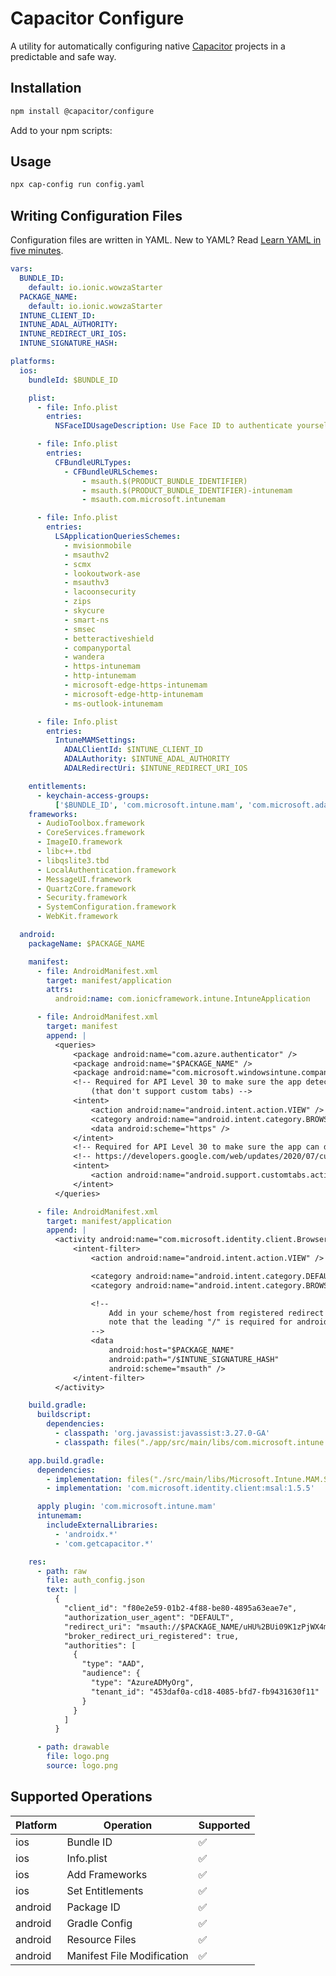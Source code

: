 # Capacitor Configure

A utility for automatically configuring native [Capacitor](https://capacitorjs.com/) projects in a predictable and safe way.

## Installation

```bash
npm install @capacitor/configure
```

Add to your npm scripts:

## Usage

```bash
npx cap-config run config.yaml
```

## Writing Configuration Files

Configuration files are written in YAML. New to YAML? Read [Learn YAML in five minutes](https://www.codeproject.com/Articles/1214409/Learn-YAML-in-five-minutes).

```yaml
vars:
  BUNDLE_ID:
    default: io.ionic.wowzaStarter
  PACKAGE_NAME:
    default: io.ionic.wowzaStarter
  INTUNE_CLIENT_ID:
  INTUNE_ADAL_AUTHORITY:
  INTUNE_REDIRECT_URI_IOS:
  INTUNE_SIGNATURE_HASH:

platforms:
  ios:
    bundleId: $BUNDLE_ID

    plist:
      - file: Info.plist
        entries:
          NSFaceIDUsageDescription: Use Face ID to authenticate yourself and login

      - file: Info.plist
        entries:
          CFBundleURLTypes:
            - CFBundleURLSchemes:
                - msauth.$(PRODUCT_BUNDLE_IDENTIFIER)
                - msauth.$(PRODUCT_BUNDLE_IDENTIFIER)-intunemam
                - msauth.com.microsoft.intunemam

      - file: Info.plist
        entries:
          LSApplicationQueriesSchemes:
            - mvisionmobile
            - msauthv2
            - scmx
            - lookoutwork-ase
            - msauthv3
            - lacoonsecurity
            - zips
            - skycure
            - smart-ns
            - smsec
            - betteractiveshield
            - companyportal
            - wandera
            - https-intunemam
            - http-intunemam
            - microsoft-edge-https-intunemam
            - microsoft-edge-http-intunemam
            - ms-outlook-intunemam

      - file: Info.plist
        entries:
          IntuneMAMSettings:
            ADALClientId: $INTUNE_CLIENT_ID
            ADALAuthority: $INTUNE_ADAL_AUTHORITY
            ADALRedirectUri: $INTUNE_REDIRECT_URI_IOS

    entitlements:
      - keychain-access-groups:
          ['$BUNDLE_ID', 'com.microsoft.intune.mam', 'com.microsoft.adalcache']
    frameworks:
      - AudioToolbox.framework
      - CoreServices.framework
      - ImageIO.framework
      - libc++.tbd
      - libqslite3.tbd
      - LocalAuthentication.framework
      - MessageUI.framework
      - QuartzCore.framework
      - Security.framework
      - SystemConfiguration.framework
      - WebKit.framework

  android:
    packageName: $PACKAGE_NAME

    manifest:
      - file: AndroidManifest.xml
        target: manifest/application
        attrs:
          android:name: com.ionicframework.intune.IntuneApplication

      - file: AndroidManifest.xml
        target: manifest
        append: |
          <queries>
              <package android:name="com.azure.authenticator" />
              <package android:name="$PACKAGE_NAME" />
              <package android:name="com.microsoft.windowsintune.companyportal" />
              <!-- Required for API Level 30 to make sure the app detect browsers
                  (that don't support custom tabs) -->
              <intent>
                  <action android:name="android.intent.action.VIEW" />
                  <category android:name="android.intent.category.BROWSABLE" />
                  <data android:scheme="https" />
              </intent>
              <!-- Required for API Level 30 to make sure the app can detect browsers that support custom tabs -->
              <!-- https://developers.google.com/web/updates/2020/07/custom-tabs-android-11#detecting_browsers_that_support_custom_tabs -->
              <intent>
                  <action android:name="android.support.customtabs.action.CustomTabsService" />
              </intent>
          </queries>

      - file: AndroidManifest.xml
        target: manifest/application
        append: |
          <activity android:name="com.microsoft.identity.client.BrowserTabActivity">
              <intent-filter>
                  <action android:name="android.intent.action.VIEW" />

                  <category android:name="android.intent.category.DEFAULT" />
                  <category android:name="android.intent.category.BROWSABLE" />

                  <!--
                      Add in your scheme/host from registered redirect URI
                      note that the leading "/" is required for android:path
                  -->
                  <data
                      android:host="$PACKAGE_NAME"
                      android:path="/$INTUNE_SIGNATURE_HASH"
                      android:scheme="msauth" />
              </intent-filter>
          </activity>

    build.gradle:
      buildscript:
        dependencies:
          - classpath: 'org.javassist:javassist:3.27.0-GA'
          - classpath: files("./app/src/main/libs/com.microsoft.intune.mam.build.jar")

    app.build.gradle:
      dependencies:
        - implementation: files("./src/main/libs/Microsoft.Intune.MAM.SDK.aar")
        - implementation: 'com.microsoft.identity.client:msal:1.5.5'

      apply plugin: 'com.microsoft.intune.mam'
      intunemam:
        includeExternalLibraries:
          - 'androidx.*'
          - 'com.getcapacitor.*'

    res:
      - path: raw
        file: auth_config.json
        text: |
          {
            "client_id": "f80e2e59-01b2-4f88-be80-4895a63eae7e",
            "authorization_user_agent": "DEFAULT",
            "redirect_uri": "msauth://$PACKAGE_NAME/uHU%2BUi09K1zPjWX4mZFggrgz%2Brk%3D",
            "broker_redirect_uri_registered": true,
            "authorities": [
              {
                "type": "AAD",
                "audience": {
                  "type": "AzureADMyOrg",
                  "tenant_id": "453daf0a-cd18-4085-bfd7-fb9431630f11"
                }
              }
            ]
          }

      - path: drawable
        file: logo.png
        source: logo.png
```

## Supported Operations

| Platform | Operation                  | Supported          |
| -------- | -------------------------- | ------------------ |
| ios      | Bundle ID                  | :white_check_mark: |
| ios      | Info.plist                 | :white_check_mark: |
| ios      | Add Frameworks             | :white_check_mark: |
| ios      | Set Entitlements           | :white_check_mark: |
| android  | Package ID                 | :white_check_mark: |
| android  | Gradle Config              | :white_check_mark: |
| android  | Resource Files             | :white_check_mark: |
| android  | Manifest File Modification | :white_check_mark: |
